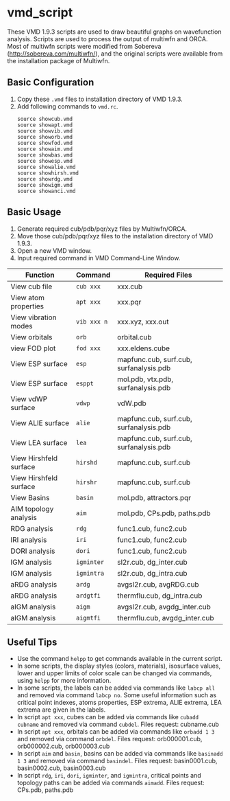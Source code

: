 # vmd_script
These VMD 1.9.3 scripts are used to draw beautiful graphs on wavefunction analysis. Scripts are used to process the output of multiwfn and ORCA. Most of multiwfn scripts were modified from Sobereva (http://sobereva.com/multiwfn/), and the original scripts were available from the installation package of Multiwfn.

## Basic Configuration
1. Copy these `.vmd` files to installation directory of VMD 1.9.3.
2. Add following commands to `vmd.rc`.
    ```
    source showcub.vmd
    source showapt.vmd
    source showvib.vmd
    source showorb.vmd
    source showfod.vmd
    source showaim.vmd
    source showbas.vmd
    source showesp.vmd
    source showalie.vmd
    source showhirsh.vmd
    source showrdg.vmd
    source showigm.vmd
    source showanci.vmd
    ```

## Basic Usage
1. Generate required cub/pdb/pqr/xyz files by Multiwfn/ORCA.
2. Move those cub/pdb/pqr/xyz files to the installation directory of VMD 1.9.3.
3. Open a new VMD window.
4. Input required command in VMD Command-Line Window.

| Function              | Command      | Required Files                            |
| --------------------- | ------------ | ----------------------------------------- |
| View cub file         | `cub xxx`    | xxx.cub                                   |
| View atom properties  | `apt xxx`    | xxx.pqr                                   |
| View vibration modes  | `vib xxx n`  | xxx.xyz, xxx.out                          |
| View orbitals         | `orb`        | orbital.cub                               |
| view FOD plot         | `fod xxx`    | xxx.eldens.cube                           |
| View ESP surface      | `esp`        | mapfunc.cub, surf.cub, surfanalysis.pdb   |
| View ESP surface      | `esppt`      | mol.pdb, vtx.pdb, surfanalysis.pdb        |
| View vdWP surface     | `vdwp`       | vdW.pdb                                   |
| View ALIE surface     | `alie`       | mapfunc.cub, surf.cub, surfanalysis.pdb   |
| View LEA surface      | `lea`        | mapfunc.cub, surf.cub, surfanalysis.pdb   |
| View Hirshfeld surface| `hirshd`     | mapfunc.cub, surf.cub                     |
| View Hirshfeld surface| `hirshr`     | mapfunc.cub, surf.cub                     |
| View Basins           | `basin`      | mol.pdb, attractors.pqr                   |
| AIM topology analysis | `aim`        | mol.pdb, CPs.pdb, paths.pdb               |
| RDG analysis          | `rdg`        | func1.cub, func2.cub                      |
| IRI analysis          | `iri`        | func1.cub, func2.cub                      |
| DORI analysis         | `dori`       | func1.cub, func2.cub                      |
| IGM analysis          | `igminter`   | sl2r.cub, dg_inter.cub                    |
| IGM analysis          | `igmintra`   | sl2r.cub, dg_intra.cub                    |
| aRDG analysis         | `ardg`       | avgsl2r.cub, avgRDG.cub                   |
| aRDG analysis         | `ardgtfi`    | thermflu.cub, dg_intra.cub                |
| aIGM analysis         | `aigm`       | avgsl2r.cub, avgdg_inter.cub              |
| aIGM analysis         | `aigmtfi`    | thermflu.cub, avgdg_inter.cub             |

## Useful Tips
- Use the command `helpp` to get commands available in the current script.
- In some scripts, the display styles (colors, materials), isosurface values, lower and upper limits of color scale can be changed via commands, using `helpp` for more information.
- In some scripts, the labels can be added via commands like `labcp all` and removed via command `labcp no`. Some useful information such as critical point indexes, atoms properties, ESP extrema, ALIE extrema, LEA extrema are given in the labels.
- In script `apt xxx`, cubes can be added via commands like `cubadd cubname` and removed via command `cubdel`. Files request: cubname.cub
- In script `apt xxx`, orbitals can be added via commands like `orbadd 1 3` and removed via command `orbdel`. Files request: orb000001.cub, orb000002.cub, orb000003.cub
- In script `aim` and `basin`, basins can be added via commands like `basinadd 1 3` and removed via command `basindel`. Files request: basin0001.cub, basin0002.cub, basin0003.cub
- In script `rdg`, `iri`, `dori`, `igminter`, and `igmintra`, critical points and topology paths can be added via commands `aimadd`. Files request: CPs.pdb, paths.pdb